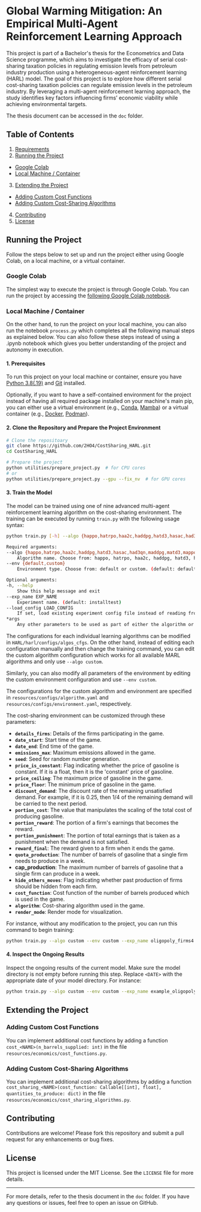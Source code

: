 # **Global Warming Mitigation: An Empirical Multi-Agent Reinforcement Learning Approach**

This project is part of a Bachelor's thesis for the Econometrics and Data Science programme, which aims to investigate the efficacy of serial cost-sharing taxation policies in regulating emission levels from petroleum industry production using a heterogeneous-agent reinforcement learning (HARL) model. The goal of this project is to explore how different serial cost-sharing taxation policies can regulate emission levels in the petroleum industry. By leveraging a multi-agent reinforcement learning approach, the study identifies key factors influencing firms’ economic viability while achieving environmental targets.

The thesis document can be accessed in the `doc` folder.


## Table of Contents
1. [Requirements](#requirements)
2. [Running the Project](#running-the-project)
  - [Google Colab](#google-colab)
  - [Local Machine / Container](#local-machine)
3. [Extending the Project](#extending-the-project)
  - [Adding Custom Cost Functions](#adding-custom-cost-functions)
  - [Adding Custom Cost-Sharing Algorithms](#adding-custom-cost-sharing-algorithms)
4. [Contributing](#contributing)
5. [License](#license)


## Running the Project
Follow the steps below to set up and run the project either using Google Colab, on a local machine, or a virtual container.

### Google Colab
The simplest way to execute the project is through Google Colab. You can run the project by accessing the [following Google Colab notebook](https://colab.research.google.com/github/2HO4/CostSharing_HARL/blob/main/process_GoogleColab.ipynb).

### Local Machine / Container
On the other hand, to run the project on your local machine, you can also run the notebook `process.py` which completes all the following manual steps as explained below. You can also follow these steps instead of using a .ipynb notebook which gives you better understanding of the project and autonomy in execution.

#### **1. Prerequisites**
To run this project on your local machine or container, ensure you have [Python 3.8(.19)](https://www.python.org/downloads/release/python-3819/) and [Git](https://git-scm.com/downloads) installed. 

Optionally, if you want to have a self-contained environment for the project instead of having all required package installed on your machine's main pip, you can either use a virtual environment (e.g., [Conda](https://conda.io/projects/conda/en/latest/user-guide/install/index.html), [Mamba](https://mamba.readthedocs.io/en/latest/installation/mamba-installation.html)) or a virtual container (e.g., [Docker](https://docs.docker.com/engine/install/), [Podman](https://podman.io/docs/installation)).

#### **2. Clone the Repository and Prepare the Project Environment**
```bash
# Clone the repositoary
git clone https://github.com/2HO4/CostSharing_HARL.git
cd CostSharing_HARL

# Prepare the project
python utilities/prepare_project.py  # for CPU cores
# or
python utilities/prepare_project.py --gpu --fix_nv  # for GPU cores
```

#### **3. Train the Model**
The model can be trained using one of nine advanced multi-agent reinforcement learning algorithm on the cost-sharing environment. The training can be executed by running `train.py` with the following usage syntax:
```bash
python train.py [-h] --algo {happo,hatrpo,haa2c,haddpg,hatd3,hasac,had3qn,maddpg,matd3,mappo,custom} --env {default,custom} [--exp_name EXP_NAME] [--load_config LOAD_CONFIG] [*args]

Required arguments:
--algo {happo,hatrpo,haa2c,haddpg,hatd3,hasac,had3qn,maddpg,matd3,mappo,custom}
    Algorithm name. Choose from: happo, hatrpo, haa2c, haddpg, hatd3, hasac, had3qn, maddpg, matd3, mappo, or custom. (default: happo)
--env {default,custom}
    Environment type. Choose from: default or custom. (default: default)

Optional arguments:
-h, --help
    Show this help message and exit
--exp_name EXP_NAME
    Experiment name. (default: installtest)
--load_config LOAD_CONFIG
    If set, load existing experiment config file instead of reading from yaml config file. (default: )
*args
    Any other parameters to be used as part of either the algorithm or environment configuration.
```
The configurations for each individual learning algorithms can be modified in `HARL/harl/configs/algos_cfgs`. On the other hand, instead of editing each configuration manually and then change the training command, you can edit the custom algorithm configuration which works for all available MARL algorithms and only use `--algo custom`.

Similarly, you can also modify all parameters of the environment by editing the custom environment configuration and use `--env custom`.

The configurations for the custom algorithm and environment are specified in `resources/configs/algorithm.yaml` and `resources/configs/environment.yaml`, respectively.

The cost-sharing environment can be customized through these parameters:
- **`details_firms`**: Details of the firms participating in the game.
- **`date_start`**: Start time of the game.
- **`date_end`**: End time of the game.
- **`emissions_max`**: Maximum emissions allowed in the game.
- **`seed`**: Seed for random number generation.
- **`price_is_constant`**: Flag indicating whether the price of gasoline is constant. If it is a float, then it is the 'constant' price of gasoline.
- **`price_ceiling`**: The maximum price of gasoline in the game.
- **`price_floor`**: The minimum price of gasoline in the game.
- **`discount_demand`**: The discount rate of the remaining unsatisfied demand. For example, if it is 0.25, then 1/4 of the remaining demand will be carried to the next period.
- **`portion_cost`**: The value that manipulates the scaling of the total cost of producing gasoline.
- **`portion_reward`**: The portion of a firm's earnings that becomes the reward.
- **`portion_punishment`**: The portion of total earnings that is taken as a punishment when the demand is not satisfied.
- **`reward_final`**: The reward given to a firm when it ends the game.
- **`quota_production`**: The number of barrels of gasoline that a single firm needs to produce in a week.
- **cap_production**: The maximum number of barrels of gasoline that a single firm can produce in a week.
- **`hide_others_moves`**: Flag indicating whether past production of firms should be hidden from each firm.
- **`cost_function`**: Cost function of the number of barrels produced which is used in the game.
- **`algorithm`**: Cost-sharing algorithm used in the game.
- **`render_mode`**: Render mode for visualization.

For instance, without any modification to the project, you can run this command to begin training:
```bash
python train.py --algo custom --env custom --exp_name oligopoly_firms4
```

#### **4. Inspect the Ongoing Results**
Inspect the ongoing results of the current model. Make sure the model directory is not empty before running this step. Replace `<DATE>` with the appropriate date of your model directory. For instance:
```bash
python train.py --algo custom --env custom --exp_name example_oligopoly_firms4 --use_render True --model_dir results/cost_sharing/cost_sharing/happo/oligopoly_firms4/seed-<DATE>/models
```


## Extending the Project

### Adding Custom Cost Functions
You can implement additional cost functions by adding a function `cost_<NAME>(n_barrels_supplied: int)` in the file `resources/economics/cost_functions.py`.

### Adding Custom Cost-Sharing Algorithms
You can implement additional cost-sharing algorithms by adding a function `cost_sharing_<NAME>(cost_function: Callable[[int], float], quantities_to_produce: dict)` in the file `resources/economics/cost_sharing_algorithms.py`.


## Contributing

Contributions are welcome! Please fork this repository and submit a pull request for any enhancements or bug fixes.


## License

This project is licensed under the MIT License. See the `LICENSE` file for more details.

---

For more details, refer to the thesis document in the `doc` folder. If you have any questions or issues, feel free to open an issue on GitHub.
